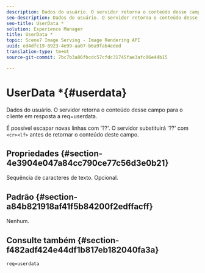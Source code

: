 ```yaml
---
description: Dados do usuário. O servidor retorna o conteúdo desse campo para o cliente em resposta a req=userdata.
seo-description: Dados do usuário. O servidor retorna o conteúdo desse campo para o cliente em resposta a req=userdata.
seo-title: UserData *
solution: Experience Manager
title: UserData *
topic: Scene7 Image Serving - Image Rendering API
uuid: ed4dfc19-8923-4e99-aa07-b6a9fab4eded
translation-type: tm+mt
source-git-commit: 7bc7b3a86fbcdc57cfdc31745fae3afc06e44b15

---
```



# UserData *{#userdata}

Dados do usuário. O servidor retorna o conteúdo desse campo para o cliente em resposta a req=userdata.

É possível escapar novas linhas com &#39;??&#39;. O servidor substituirá &#39;??&#39; com `<cr><lf>` antes de retornar o conteúdo deste campo.

## Propriedades {#section-4e3904e047a84cc790ce77c56d3e0b21}

Sequência de caracteres de texto. Opcional.

## Padrão {#section-a84b821918af41f5b84200f2edffacff}

Nenhum.

## Consulte também {#section-f482adf424e44df1b817eb182040fa3a}

`req=userdata`

